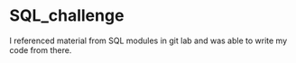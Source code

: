 # SQL_challenge
I referenced material from SQL modules in git lab and was able to write my code from there. 